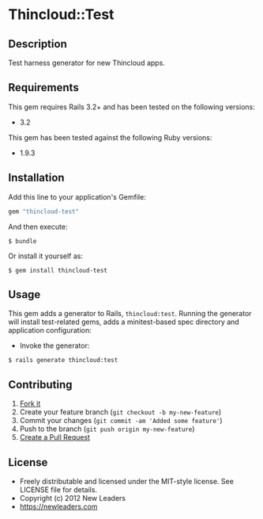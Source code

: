 # Thincloud::Test

## Description

Test harness generator for new Thincloud apps.

## Requirements

This gem requires Rails 3.2+ and has been tested on the following versions:

* 3.2

This gem has been tested against the following Ruby versions:

* 1.9.3


## Installation

Add this line to your application's Gemfile:

``` ruby
gem "thincloud-test"
```

And then execute:

```
$ bundle
```

Or install it yourself as:

```
$ gem install thincloud-test
```

## Usage

This gem adds a generator to Rails, `thincloud:test`. Running the generator will install test-related gems, adds a minitest-based spec directory and application configuration:

* Invoke the generator:

```
$ rails generate thincloud:test
```

## Contributing

1. [Fork it](https://github.com/newleaders/thincloud-test/fork_select)
2. Create your feature branch (`git checkout -b my-new-feature`)
3. Commit your changes (`git commit -am 'Added some feature'`)
4. Push to the branch (`git push origin my-new-feature`)
5. [Create a Pull Request](https://github.com/newleaders/thincloud-test/pull/new)


## License

* Freely distributable and licensed under the MIT-style license. See LICENSE file for details.
* Copyright (c) 2012 New Leaders
* https://newleaders.com

